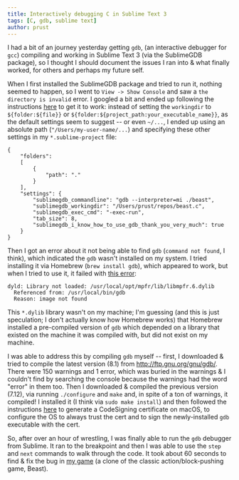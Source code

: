```yaml
---
title: Interactively debugging C in Sublime Text 3
tags: [C, gdb, sublime text]
author: prust
---
```

I had a bit of an journey yesterday getting `gdb`, (an interactive debugger for `gcc`) compiling and working in Sublime Text 3 (via the SublimeGDB package), so I thought I should document the issues I ran into & what finally worked, for others and perhaps my future self.

When I first installed the SublimeGDB package and tried to run it, nothing seemed to happen, so I went to `View -> Show Console` and saw a `the directory is invalid` error. I googled a bit and ended up following the instructions [here](https://webcache.googleusercontent.com/search?q=cache:Sx-cz28zDmMJ:https://forum.sublimetext.com/t/sublime-text-3-build-3047-with-sublimegdb/11356+&cd=2&hl=en&ct=clnk&gl=us) to get it to work: instead of setting the `workingdir` to `${folder:${file}}` or `${folder:${project_path:your_executable_name}}`, as the default settings seem to suggest -- or even `~/...`, I ended up using an absolute path (`"/Users/my-user-name/...`) and specifying these other settings in my `*.sublime-project` file:

```
{
	"folders":
	[
		{
			"path": "."
		}
	],
    "settings": {
		"sublimegdb_commandline": "gdb --interpreter=mi ./beast",
		"sublimegdb_workingdir": "/Users/prust/repos/beast.c",
		"sublimegdb_exec_cmd": "-exec-run",
		"tab_size": 8,
		"sublimegdb_i_know_how_to_use_gdb_thank_you_very_much": true
	}
}
```

Then I got an error about it not being able to find `gdb` (`command not found`, I think), which indicated the `gdb` wasn't installed on my system. I tried installing it via Homebrew (`brew install gdb`), which appeared to work, but when I tried to use it, it failed with [this error](https://stackoverflow.com/questions/48847148/cannot-run-gdb-on-macs-terminal-even-after-codesign):

```
dyld: Library not loaded: /usr/local/opt/mpfr/lib/libmpfr.6.dylib
  Referenced from: /usr/local/bin/gdb
  Reason: image not found
```

This `*.dylib` library wasn't on my machine; I'm guessing (and this is just speculation; I don't actually know how Homebrew works) that Homebrew installed a pre-compiled version of `gdb` which depended on a library that existed on the machine it was compiled with, but did not exist on my machine.

I was able to address this by compiling `gdb` myself -- first, I downloaded & tried to compile the latest version (8.1) from http://ftp.gnu.org/gnu/gdb/. There were 150 warnings and 1 error, which was buried in the warnings & I couldn't find by searching the console because the warnings had the word "error" in them too. Then I downloaded & compiled the previous version (7.12), via running `./configure` and `make` and, in spite of a ton of warnings, it compiled! I installed it (I think via `sudo make install`) and then followed the instructions [here](https://sourceware.org/gdb/wiki/BuildingOnDarwin) to generate a CodeSigning certificate on macOS, to configure the OS to always trust the cert and to sign the newly-installed `gdb` executable with the cert.

So, after over an hour of wrestling, I was finally able to run the `gdb` debugger from Sublime. It ran to the breakpoint and then I was able to use the `step` and `next` commands to walk through the code. It took about 60 seconds to find & fix the bug in [my game](https://github.com/prust/beast.c) (a clone of the classic action/block-pushing game, Beast).
